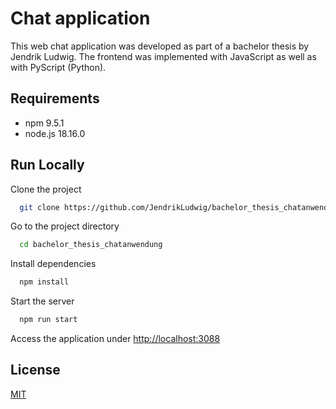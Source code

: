 
# Chat application

This web chat application was developed as part of a bachelor thesis by Jendrik Ludwig. The frontend was implemented with JavaScript as well as with PyScript (Python).

## Requirements

- npm 9.5.1
- node.js 18.16.0

## Run Locally

Clone the project

```bash
  git clone https://github.com/JendrikLudwig/bachelor_thesis_chatanwendung
```

Go to the project directory

```bash
  cd bachelor_thesis_chatanwendung
```

Install dependencies

```bash
  npm install
```

Start the server

```bash
  npm run start
```



Access the application under [http://localhost:3088](http://localhost:3088 'Link title')
## License

[MIT](https://choosealicense.com/licenses/mit/)

